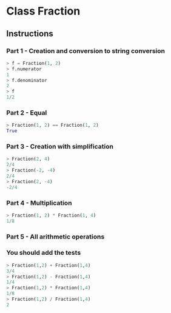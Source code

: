 # Class Fraction

## Instructions

### Part 1 - Creation and conversion to string conversion 

```python
> f = Fraction(1, 2)
> f.numerator
1
> f.denominator
2
> f
1/2
```

### Part 2 - Equal
```python
> Fraction(1, 2) == Fraction(1, 2)
True
```

### Part 3 - Creation with simplification

```python
> Fraction(2, 4)
2/4
> Fraction(-2, -4)
2/4
> Fraction(2, -4)
-2/4
```

### Part 4 - Multiplication
```python
> Fraction(1, 2) * Fraction(1, 4)
1/8
```

### Part 5 - All arithmetic operations

### You should add the tests

```python
> Fraction(1,2) + Fraction(1,4)
3/4
> Fraction(1,2) - Fraction(1,4)
1/4
> Fraction(1,2) * Fraction(1,4)
1/8
> Fraction(1,2) / Fraction(1,4)
2
```
